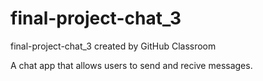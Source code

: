 # final-project-chat_3
final-project-chat_3 created by GitHub Classroom

A chat app that allows users to send and recive messages.
